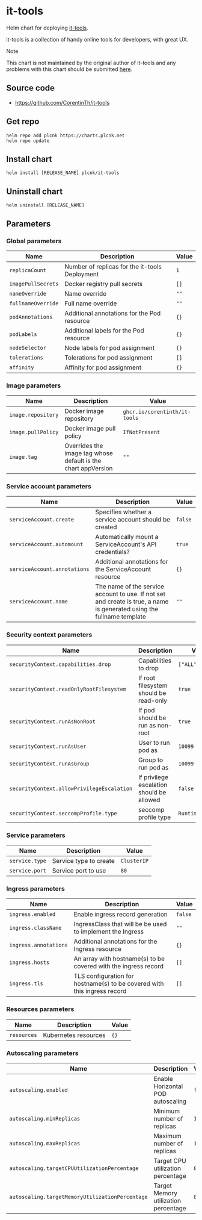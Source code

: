 # it-tools

Helm chart for deploying [it-tools](https://it-tools.tech/).

it-tools is a collection of handy online tools for developers, with great UX.

> [!NOTE]
> This chart is not maintained by the original author of it-tools and any problems with this chart should be submitted [here](https://github.com/plcnk/charts/issues/new).

## Source code

* <https://github.com/CorentinTh/it-tools>

## Get repo

```console
helm repo add plcnk https://charts.plcnk.net
helm repo update
```

## Install chart

```console
helm install [RELEASE_NAME] plcnk/it-tools
```

## Uninstall chart

```console
helm uninstall [RELEASE_NAME]
```

## Parameters

### Global parameters

| Name               | Description                                    | Value |
| ------------------ | ---------------------------------------------- | ----- |
| `replicaCount`     | Number of replicas for the it-tools Deployment | `1`   |
| `imagePullSecrets` | Docker registry pull secrets                   | `[]`  |
| `nameOverride`     | Name override                                  | `""`  |
| `fullnameOverride` | Full name override                             | `""`  |
| `podAnnotations`   | Additional annotations for the Pod resource    | `{}`  |
| `podLabels`        | Additional labels for the Pod resource         | `{}`  |
| `nodeSelector`     | Node labels for pod assignment                 | `{}`  |
| `tolerations`      | Tolerations for pod assignment                 | `[]`  |
| `affinity`         | Affinity for pod assignment                    | `{}`  |

### Image parameters

| Name               | Description                                                   | Value                         |
| ------------------ | ------------------------------------------------------------- | ----------------------------- |
| `image.repository` | Docker image repository                                       | `ghcr.io/corentinth/it-tools` |
| `image.pullPolicy` | Docker image pull policy                                      | `IfNotPresent`                |
| `image.tag`        | Overrides the image tag whose default is the chart appVersion | `""`                          |

### Service account parameters

| Name                         | Description                                                                                                            | Value   |
| ---------------------------- | ---------------------------------------------------------------------------------------------------------------------- | ------- |
| `serviceAccount.create`      | Specifies whether a service account should be created                                                                  | `false` |
| `serviceAccount.automount`   | Automatically mount a ServiceAccount's API credentials?                                                                | `true`  |
| `serviceAccount.annotations` | Additional annotations for the ServiceAccount resource                                                                 | `{}`    |
| `serviceAccount.name`        | The name of the service account to use. If not set and create is true, a name is generated using the fullname template | `""`    |

### Security context parameters

| Name                                       | Description                               | Value            |
| ------------------------------------------ | ----------------------------------------- | ---------------- |
| `securityContext.capabilities.drop`        | Capabilities to drop                      | `["ALL"]`        |
| `securityContext.readOnlyRootFilesystem`   | If root filesystem should be read-only    | `true`           |
| `securityContext.runAsNonRoot`             | If pod should be run as non-root          | `true`           |
| `securityContext.runAsUser`                | User to run pod as                        | `10099`          |
| `securityContext.runAsGroup`               | Group to run pod as                       | `10099`          |
| `securityContext.allowPrivilegeEscalation` | If privilege escalation should be allowed | `false`          |
| `securityContext.seccompProfile.type`      | seccomp profile type                      | `RuntimeDefault` |

### Service parameters

| Name           | Description            | Value       |
| -------------- | ---------------------- | ----------- |
| `service.type` | Service type to create | `ClusterIP` |
| `service.port` | Service port to use    | `80`        |

### Ingress parameters

| Name                  | Description                                                              | Value   |
| --------------------- | ------------------------------------------------------------------------ | ------- |
| `ingress.enabled`     | Enable ingress record generation                                         | `false` |
| `ingress.className`   | IngressClass that will be be used to implement the Ingress               | `""`    |
| `ingress.annotations` | Additional annotations for the Ingress resource                          | `{}`    |
| `ingress.hosts`       | An array with hostname(s) to be covered with the ingress record          | `[]`    |
| `ingress.tls`         | TLS configuration for hostname(s) to be covered with this ingress record | `[]`    |

### Resources parameters

| Name        | Description          | Value |
| ----------- | -------------------- | ----- |
| `resources` | Kubernetes resources | `{}`  |

### Autoscaling parameters

| Name                                            | Description                          | Value   |
| ----------------------------------------------- | ------------------------------------ | ------- |
| `autoscaling.enabled`                           | Enable Horizontal POD autoscaling    | `false` |
| `autoscaling.minReplicas`                       | Minimum number of replicas           | `1`     |
| `autoscaling.maxReplicas`                       | Maximum number of replicas           | `100`   |
| `autoscaling.targetCPUUtilizationPercentage`    | Target CPU utilization percentage    | `80`    |
| `autoscaling.targetMemoryUtilizationPercentage` | Target Memory utilization percentage | `80`    |
